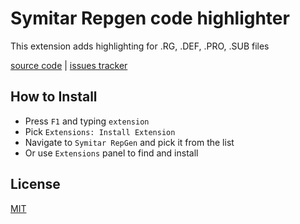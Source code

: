 # Symitar Repgen code highlighter 
This extension adds highlighting for .RG, .DEF, .PRO, .SUB files

[source code](https://github.com/disshishkov/vscode-symitar-repgen) | [issues tracker](https://github.com/disshishkov/vscode-symitar-repgen/issues)

## How to Install
* Press `F1` and typing `extension`
* Pick `Extensions: Install Extension`
* Navigate to `Symitar RepGen` and pick it from the list
* Or use `Extensions` panel to find and install


## License
[MIT](https://github.com/disshishkov/vscode-symitar-repgen/blob/master/LICENSE)